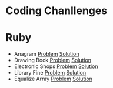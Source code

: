 # Coding Chanllenges

# Ruby
- Anagram
[Problem](https://www.hackerrank.com/challenges/anagram/problem?h_r=internal-search)
[Solution](https://github.com/epinczinger/coding-challenges/blob/development/ruby/anagram.rb)
- Drawing Book
[Problem](https://www.hackerrank.com/challenges/drawing-book/problem
)
[Solution](https://github.com/epinczinger/coding-challenges/blob/development/ruby/drawing-book.rb)
- Electronic Shops
[Problem](https://www.hackerrank.com/challenges/electronics-shop/problem)
[Solution](https://github.com/epinczinger/coding-challenges/blob/development/ruby/electronic-shops.rb)
- Library Fine
[Problem](https://www.hackerrank.com/challenges/library-fine/problem?h_r=internal-search)
[Solution](https://github.com/epinczinger/coding-challenges/blob/development/ruby/library-fine.rb)
- Equalize Array
[Problem](https://www.hackerrank.com/challenges/equality-in-a-array/problem?h_r=internal-search)
[Solution](https://github.com/epinczinger/coding-challenges/blob/development/ruby/equalize-array.rb)
